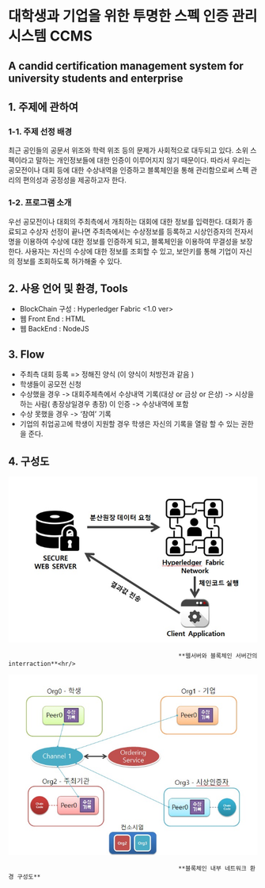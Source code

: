 # 대학생과 기업을 위한 투명한 스펙 인증 관리 시스템 	CCMS
## A candid certification management system for university students and enterprise
## 1. 주제에 관하여
### 1-1. 주제 선정 배경
최근 공인들의 공문서 위조와 학력 위조 등의 문제가 사회적으로 대두되고 있다. 소위 스펙이라고 말하는 개인정보들에 대한 인증이 이루어지지 않기 때문이다. 따라서 우리는 공모전이나 대회 등에 대한 수상내역을 인증하고 블록체인을 통해 관리함으로써 스펙 관리의 편의성과 공정성을 제공하고자 한다.
### 1-2. 프로그램 소개
우선 공모전이나 대회의 주최측에서 개최하는 대회에 대한 정보를 입력한다. 대회가 종료되고 수상자 선정이 끝나면 주최측에서는 수상정보를 등록하고 시상인증자의 전자서명을 이용하여 수상에 대한 정보를 인증하게 되고, 블록체인을 이용하여 무결성을 보장한다.
 사용자는 자신의 수상에 대한 정보를 조회할 수 있고, 보안키를 통해 기업이 자신의 정보를 조회하도록 허가해줄 수 있다.
## 2. 사용 언어 및 환경, Tools
+ BlockChain 구성 : Hyperledger Fabric <1.0 ver>
+ 웹 Front End : HTML
+ 웹 BackEnd : NodeJS
## 3. Flow
+ 주최측 대회 등록 => 정해진 양식 (이 양식이 처방전과 같음 ) 
+ 학생들이 공모전 신청
+ 수상했을 경우 -> 대회주체측에서 수상내역 기록(대상 or 금상 or 은상) -> 시상을 하는 사람( 총장상일경우 총장) 이 인증 -> 수상내역에 포함
+ 수상 못했을 경우 -> ‘참여’ 기록
+ 기업의 취업공고에 학생이 지원할 경우 학생은 자신의 기록을 열람 할 수 있는 권한을 준다.
## 4. 구성도
![웹서버와 블록체인 서버간의 interraction](./image/1.jpg)

                                                    **웹서버와 블록체인 서버간의 interraction**<hr/>
![블록체인 내부 네트워크 환경 구성도](./image/2.jpg)

                                                    **블록체인 내부 네트워크 환경 구성도**





